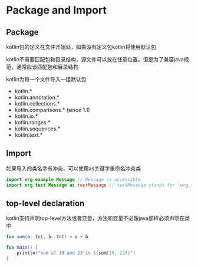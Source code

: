 # Package and Import
## Package
kotlin包的定义在文件开始处，如果没有定义包kotlin将使用默认包

kotlin不需要匹配包和目录结构，源文件可以放在任意位置。但是为了兼容java规范，通常应该匹配包和目录结构

kotlin为每一个文件导入一组默认包
* kotlin.*
* kotlin.annotation.*
* kotlin.collections.*
* kotlin.comparisons.* (since 1.1)
* kotlin.io.*
* kotlin.ranges.*
* kotlin.sequences.*
* kotlin.text.*

## Import
如果导入的类名字有冲突，可以使用as关键字重命名冲突类

```kotlin
import org.example.Message // Message is accessible
import org.test.Message as testMessage // testMessage stands for 'org.test.Message'
```

## top-level declaration
kotlin支持声明top-level方法或者变量，方法和变量不必像java那样必须声明在类中

```kotlin
fun sum(a: Int, b: Int) = a + b

fun main() {
    println("sum of 19 and 23 is ${sum(19, 23)}")
}
```

